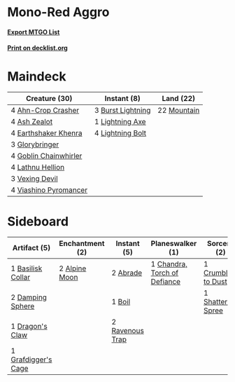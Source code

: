 # Mono-Red Aggro

#### [Export MTGO List](../collection/Mono-Red%20Aggro/Mono-Red%20Aggro.txt)
#### [Print on decklist.org](http://decklist.org/?deckmain=4%09Ahn-Crop%20Crasher%0A4%09Ash%20Zealot%0A3%09Burst%20Lightning%0A4%09Earthshaker%20Khenra%0A3%09Glorybringer%0A4%09Goblin%20Chainwhirler%0A4%09Lathnu%20Hellion%0A1%09Lightning%20Axe%0A4%09Lightning%20Bolt%0A22%09Mountain%0A3%09Vexing%20Devil%0A4%09Viashino%20Pyromancer&deckside=2%09Abrade%0A2%09Alpine%20Moon%0A1%09Basilisk%20Collar%0A1%09Boil%0A1%09Chandra,%20Torch%20of%20Defiance%0A1%09Crumble%20to%20Dust%0A2%09Damping%20Sphere%0A1%09Dragon's%20Claw%0A1%09Grafdigger's%20Cage%0A2%09Ravenous%20Trap%0A1%09Shattering%20Spree)
# Maindeck

|                                         Creature (30)                                          |                                        Instant (8)                                         |                                      Land (22)                                       |
|------------------------------------------------------------------------------------------------|--------------------------------------------------------------------------------------------|--------------------------------------------------------------------------------------|
|4 [Ahn-Crop Crasher](http://gatherer.wizards.com/Pages/Card/Details.aspx?multiverseid=426819)   |3 [Burst Lightning](http://gatherer.wizards.com/Pages/Card/Details.aspx?multiverseid=397662)|22 [Mountain](http://gatherer.wizards.com/Pages/Card/Details.aspx?multiverseid=439604)|
|4 [Ash Zealot](http://gatherer.wizards.com/Pages/Card/Details.aspx?multiverseid=253623)         |1 [Lightning Axe](http://gatherer.wizards.com/Pages/Card/Details.aspx?multiverseid=113567)  |                                                                                      |
|4 [Earthshaker Khenra](http://gatherer.wizards.com/Pages/Card/Details.aspx?multiverseid=430779) |4 [Lightning Bolt](http://gatherer.wizards.com/Pages/Card/Details.aspx?multiverseid=234704) |                                                                                      |
|3 [Glorybringer](http://gatherer.wizards.com/Pages/Card/Details.aspx?multiverseid=426836)       |                                                                                            |                                                                                      |
|4 [Goblin Chainwhirler](http://gatherer.wizards.com/Pages/Card/Details.aspx?multiverseid=443017)|                                                                                            |                                                                                      |
|4 [Lathnu Hellion](http://gatherer.wizards.com/Pages/Card/Details.aspx?multiverseid=417694)     |                                                                                            |                                                                                      |
|3 [Vexing Devil](http://gatherer.wizards.com/Pages/Card/Details.aspx?multiverseid=278257)       |                                                                                            |                                                                                      |
|4 [Viashino Pyromancer](http://gatherer.wizards.com/Pages/Card/Details.aspx?multiverseid=447302)|                                                                                            |                                                                                      |


# Sideboard

|                                         Artifact (5)                                         |                                    Enchantment (2)                                     |                                       Instant (5)                                        |                                           Planeswalker (1)                                            |                                        Sorcery (2)                                         |
|----------------------------------------------------------------------------------------------|----------------------------------------------------------------------------------------|------------------------------------------------------------------------------------------|-------------------------------------------------------------------------------------------------------|--------------------------------------------------------------------------------------------|
|1 [Basilisk Collar](http://gatherer.wizards.com/Pages/Card/Details.aspx?multiverseid=426041)  |2 [Alpine Moon](http://gatherer.wizards.com/Pages/Card/Details.aspx?multiverseid=447264)|2 [Abrade](http://gatherer.wizards.com/Pages/Card/Details.aspx?multiverseid=430772)       |1 [Chandra, Torch of Defiance](http://gatherer.wizards.com/Pages/Card/Details.aspx?multiverseid=417683)|1 [Crumble to Dust](http://gatherer.wizards.com/Pages/Card/Details.aspx?multiverseid=401850)|
|2 [Damping Sphere](http://gatherer.wizards.com/Pages/Card/Details.aspx?multiverseid=443101)   |                                                                                        |1 [Boil](http://gatherer.wizards.com/Pages/Card/Details.aspx?multiverseid=430682)         |                                                                                                       |1 [Shattering Spree](http://gatherer.wizards.com/Pages/Card/Details.aspx?multiverseid=97233)|
|1 [Dragon's Claw](http://gatherer.wizards.com/Pages/Card/Details.aspx?multiverseid=243481)    |                                                                                        |2 [Ravenous Trap](http://gatherer.wizards.com/Pages/Card/Details.aspx?multiverseid=197537)|                                                                                                       |                                                                                            |
|1 [Grafdigger's Cage](http://gatherer.wizards.com/Pages/Card/Details.aspx?multiverseid=426046)|                                                                                        |                                                                                          |                                                                                                       |                                                                                            |

